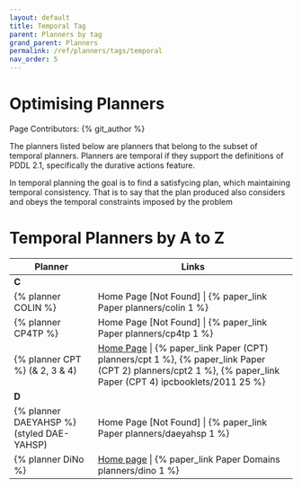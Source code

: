 ```yaml
---
layout: default
title: Temporal Tag
parent: Planners by tag
grand_parent: Planners
permalink: /ref/planners/tags/temporal
nav_order: 5
---
```

# Optimising Planners

Page Contributors: {% git_author %}

The planners listed below are planners that belong to the subset of temporal planners. Planners are temporal if they support the definitions of PDDL 2.1, specifically the durative actions feature.

In temporal planning the goal is to find a satisfycing plan, which maintaining temporal consistency. That is to say that the plan produced also considers and obeys the temporal constraints imposed by the problem

# Temporal Planners by A to Z

| Planner | Links |
|---------|-------|
| **C**   |       |
| {% planner COLIN %} | Home Page [Not Found] \| {% paper_link Paper planners/colin 1 %} |
| {% planner CP4TP %} | Home Page [Not Found] \| {% paper_link Paper planners/cp4tp 1 %} |
| {% planner CPT %} (& 2, 3 & 4) | [Home Page](http://v.vidal.free.fr/onera/#cpt) \| {% paper_link Paper (CPT) planners/cpt 1 %}, {% paper_link Paper (CPT 2) planners/cpt2 1 %}, {% paper_link Paper (CPT 4) ipcbooklets/2011 25 %} |
| **D**   |       |
| {% planner DAEYAHSP %} (styled DAE-YAHSP) | Home Page [Not Found] \| {% paper_link Paper planners/daeyahsp 1 %} |
| {% planner DiNo %} | [Home page](http://kcl-planning.github.io/DiNo/) \| {% paper_link Paper Domains planners/dino 1 %} |